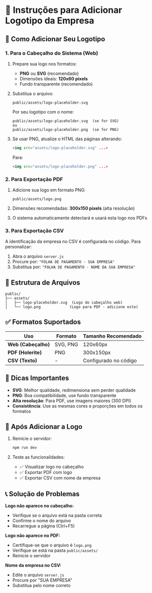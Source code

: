 # 🎨 Instruções para Adicionar Logotipo da Empresa

## 📁 Como Adicionar Seu Logotipo

### 1. **Para o Cabeçalho do Sistema (Web)**

1. Prepare sua logo nos formatos:
   - **PNG** ou **SVG** (recomendado)
   - Dimensões ideais: **120x60 pixels**
   - Fundo transparente (recomendado)

2. Substitua o arquivo:
   ```
   public/assets/logo-placeholder.svg
   ```
   
   Por seu logotipo com o nome:
   ```
   public/assets/logo-placeholder.svg  (se for SVG)
   ou
   public/assets/logo-placeholder.png  (se for PNG)
   ```

3. Se usar PNG, atualize o HTML das páginas alterando:
   ```html
   <img src="assets/logo-placeholder.svg" ...>
   ```
   Para:
   ```html
   <img src="assets/logo-placeholder.png" ...>
   ```

### 2. **Para Exportação PDF**

1. Adicione sua logo em formato PNG:
   ```
   public/assets/logo.png
   ```

2. Dimensões recomendadas: **300x150 pixels** (alta resolução)

3. O sistema automaticamente detectará e usará esta logo nos PDFs

### 3. **Para Exportação CSV**

A identificação da empresa no CSV é configurada no código. Para personalizar:

1. Abra o arquivo `server.js`
2. Procure por: `"FOLHA DE PAGAMENTO - SUA EMPRESA"`
3. Substitua por: `"FOLHA DE PAGAMENTO - NOME DA SUA EMPRESA"`

## 🎯 Estrutura de Arquivos

```
public/
├── assets/
│   ├── logo-placeholder.svg  (Logo do cabeçalho web)
│   └── logo.png             (Logo para PDF - adicione este)
```

## ✅ Formatos Suportados

| Uso | Formato | Tamanho Recomendado |
|-----|---------|-------------------|
| **Web (Cabeçalho)** | SVG, PNG | 120x60px |
| **PDF (Holerite)** | PNG | 300x150px |
| **CSV (Texto)** | - | Configurado no código |

## 🔧 Dicas Importantes

- **SVG**: Melhor qualidade, redimensiona sem perder qualidade
- **PNG**: Boa compatibilidade, use fundo transparente
- **Alta resolução**: Para PDF, use imagens maiores (300 DPI)
- **Consistência**: Use as mesmas cores e proporções em todos os formatos

## 🚀 Após Adicionar a Logo

1. Reinicie o servidor:
   ```bash
   npm run dev
   ```

2. Teste as funcionalidades:
   - ✅ Visualizar logo no cabeçalho
   - ✅ Exportar PDF com logo
   - ✅ Exportar CSV com nome da empresa

## 📞 Solução de Problemas

**Logo não aparece no cabeçalho:**
- Verifique se o arquivo está na pasta correta
- Confirme o nome do arquivo
- Recarregue a página (Ctrl+F5)

**Logo não aparece no PDF:**
- Certifique-se que o arquivo é `logo.png`
- Verifique se está na pasta `public/assets/`
- Reinicie o servidor

**Nome da empresa no CSV:**
- Edite o arquivo `server.js`
- Procure por "SUA EMPRESA"
- Substitua pelo nome correto
